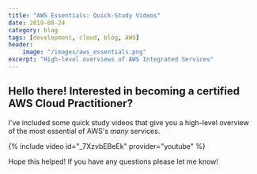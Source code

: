 ```yaml
---
title: "AWS Essentials: Quick-Study Videos"
date: 2019-08-24
category: blog
tags: [development, cloud, blog, AWS]
header:
    image: "/images/aws_essentials.png"
excerpt: "High-level overviews of AWS Integrated Services"
---
```


## Hello there! Interested in becoming a certified AWS Cloud Practitioner?

I've included some quick study videos that give you a high-level overview of the most essential of AWS's _many_ services. 

{% include video id="_7XzvbEBeEk" provider="youtube" %}

Hope this helped! If you have any questions please let me know!

